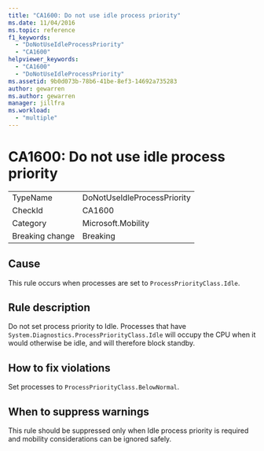 ```yaml
---
title: "CA1600: Do not use idle process priority"
ms.date: 11/04/2016
ms.topic: reference
f1_keywords:
  - "DoNotUseIdleProcessPriority"
  - "CA1600"
helpviewer_keywords:
  - "CA1600"
  - "DoNotUseIdleProcessPriority"
ms.assetid: 9b0d073b-78b6-41be-8ef3-14692a735283
author: gewarren
ms.author: gewarren
manager: jillfra
ms.workload:
  - "multiple"
---
```

# CA1600: Do not use idle process priority

|||
|-|-|
|TypeName|DoNotUseIdleProcessPriority|
|CheckId|CA1600|
|Category|Microsoft.Mobility|
|Breaking change|Breaking|

## Cause
This rule occurs when processes are set to `ProcessPriorityClass.Idle`.

## Rule description
Do not set process priority to Idle. Processes that have `System.Diagnostics.ProcessPriorityClass.Idle` will occupy the CPU when it would otherwise be idle, and will therefore block standby.

## How to fix violations
Set processes to `ProcessPriorityClass.BelowNormal`.

## When to suppress warnings
This rule should be suppressed only when Idle process priority is required and mobility considerations can be ignored safely.